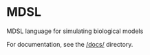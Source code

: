 # MDSL
MDSL language for simulating biological models

For documentation, see the [/docs/](https://simomics.github.io/mdsl/) directory.
